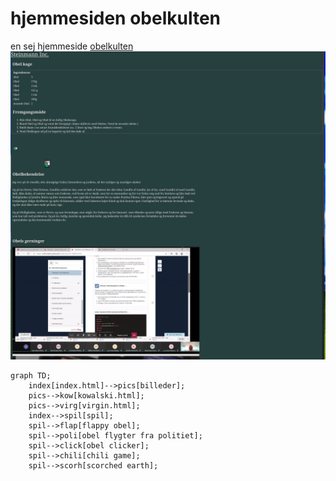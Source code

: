 # hjemmesiden obelkulten
en sej hjemmeside
[obelkulten](https://obelkulten.netlify.app)
![](screenshot-1.png)
```mermaid
graph TD;
    index[index.html]-->pics[billeder];
    pics-->kow[kowalski.html];
    pics-->virg[virgin.html];
    index-->spil[spil];
    spil-->flap[flappy obel];
    spil-->poli[obel flygter fra politiet];
    spil-->click[obel clicker];
    spil-->chili[chili game];
    spil-->scorh[scorched earth];
```

